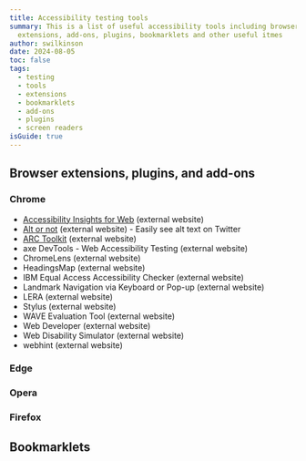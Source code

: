 ```yaml
---
title: Accessibility testing tools
summary: This is a list of useful accessibility tools including browser
  extensions, add-ons, plugins, bookmarklets and other useful itmes
author: swilkinson
date: 2024-08-05
toc: false
tags:
  - testing
  - tools
  - extensions
  - bookmarklets
  - add-ons
  - plugins
  - screen readers
isGuide: true
---
```

## Browser extensions, plugins, and add-ons

### Chrome

* [Accessibility Insights for Web](https://chromewebstore.google.com/detail/accessibility-insights-fo/pbjjkligggfmakdaogkfomddhfmpjeni) (external website)
* [Alt or not](https://chromewebstore.google.com/detail/alt-or-not/bhbbijphceaijfpppmdjmjalnogkhamc) (external website) - Easily see alt text on Twitter
* [ARC Toolkit](https://chromewebstore.google.com/detail/arc-toolkit/chdkkkccnlfncngelccgbgfmjebmkmce) (external website)
* axe DevTools - Web Accessibility Testing (external website)
* ChromeLens (external website)
* HeadingsMap (external website)
* IBM Equal Access Accessibility Checker (external website)
* Landmark Navigation via Keyboard or Pop-up (external website)
* LERA (external website)
* Stylus (external website)
* WAVE Evaluation Tool (external website)
* Web Developer (external website)
* Web Disability Simulator (external website)
* webhint (external website)

### Edge

### Opera

### Firefox

## Bookmarklets
